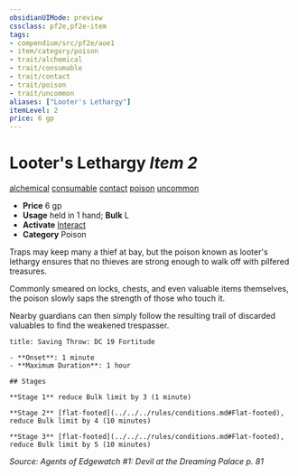 ```yaml
---
obsidianUIMode: preview
cssclass: pf2e,pf2e-item
tags:
- compendium/src/pf2e/aoe1
- item/category/poison
- trait/alchemical
- trait/consumable
- trait/contact
- trait/poison
- trait/uncommon
aliases: ["Looter's Lethargy"]
itemLevel: 2
price: 6 gp
---
```

# Looter's Lethargy *Item 2*  
[alchemical](../../../rules/traits/alchemical.md)  [consumable](../../../rules/traits/consumable.md)  [contact](../../../rules/traits/contact.md)  [poison](../../../rules/traits/poison.md)  [uncommon](../../../rules/traits/uncommon.md)  

- **Price** 6 gp
- **Usage** held in 1 hand; **Bulk** L
- **Activate** [Interact](../../../rules/actions/interact.md)
- **Category** Poison

Traps may keep many a thief at bay, but the poison known as looter's lethargy ensures that no thieves are strong enough to walk off with pilfered treasures.

Commonly smeared on locks, chests, and even valuable items themselves, the poison slowly saps the strength of those who touch it.

Nearby guardians can then simply follow the resulting trail of discarded valuables to find the weakened trespasser.

```ad-inline-affliction
title: Saving Throw: DC 19 Fortitude

- **Onset**: 1 minute
- **Maximum Duration**: 1 hour

## Stages

**Stage 1** reduce Bulk limit by 3 (1 minute)

**Stage 2** [flat-footed](../../../rules/conditions.md#Flat-footed), reduce Bulk limit by 4 (10 minutes)

**Stage 3** [flat-footed](../../../rules/conditions.md#Flat-footed), reduce Bulk limit by 5 (10 minutes)
```

*Source: Agents of Edgewatch #1: Devil at the Dreaming Palace p. 81*
